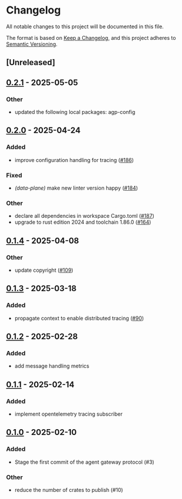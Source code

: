 # Changelog

All notable changes to this project will be documented in this file.

The format is based on [Keep a Changelog](https://keepachangelog.com/en/1.0.0/),
and this project adheres to [Semantic Versioning](https://semver.org/spec/v2.0.0.html).

## [Unreleased]

## [0.2.1](https://github.com/agntcy/agp/compare/agp-tracing-v0.2.0...agp-tracing-v0.2.1) - 2025-05-05

### Other

- updated the following local packages: agp-config

## [0.2.0](https://github.com/agntcy/agp/compare/agp-tracing-v0.1.4...agp-tracing-v0.2.0) - 2025-04-24

### Added

- improve configuration handling for tracing ([#186](https://github.com/agntcy/agp/pull/186))

### Fixed

- *(data-plane)* make new linter version happy ([#184](https://github.com/agntcy/agp/pull/184))

### Other

- declare all dependencies in workspace Cargo.toml ([#187](https://github.com/agntcy/agp/pull/187))
- upgrade to rust edition 2024 and toolchain 1.86.0 ([#164](https://github.com/agntcy/agp/pull/164))

## [0.1.4](https://github.com/agntcy/agp/compare/agp-tracing-v0.1.3...agp-tracing-v0.1.4) - 2025-04-08

### Other

- update copyright ([#109](https://github.com/agntcy/agp/pull/109))

## [0.1.3](https://github.com/agntcy/agp/compare/agp-tracing-v0.1.2...agp-tracing-v0.1.3) - 2025-03-18

### Added

- propagate context to enable distributed tracing ([#90](https://github.com/agntcy/agp/pull/90))

## [0.1.2](https://github.com/agntcy/agp/compare/agp-tracing-v0.1.1...agp-tracing-v0.1.2) - 2025-02-28

### Added

- add message handling metrics

## [0.1.1](https://github.com/agntcy/agp/compare/agp-tracing-v0.1.0...agp-tracing-v0.1.1) - 2025-02-14

### Added

- implement opentelemetry tracing subscriber

## [0.1.0](https://github.com/agntcy/agp/releases/tag/agp-tracing-v0.1.0) - 2025-02-10

### Added

- Stage the first commit of the agent gateway protocol (#3)

### Other

- reduce the number of crates to publish (#10)

